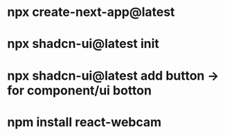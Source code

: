 # npx create-next-app@latest
# npx shadcn-ui@latest init
# npx shadcn-ui@latest add button -> for component/ui botton
# npm install react-webcam
